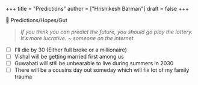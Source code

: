 +++
title = "Predictions"
author = ["Hrishikesh Barman"]
draft = false
+++

🔮 Predictions/Hopes/Gut

> _If you think you can predict the future, you should go play the lottery. It’s more lucrative. ~ someone on the internet_

-   [ ] I'll die by 30 (Either full broke or a millionaire)
-   [ ] Vishal will be getting married first among us
-   [ ] Guwahati will still be unbearable to live during summers in 2030
-   [ ] There will be a cousins day out someday which will fix lot of my family trauma
